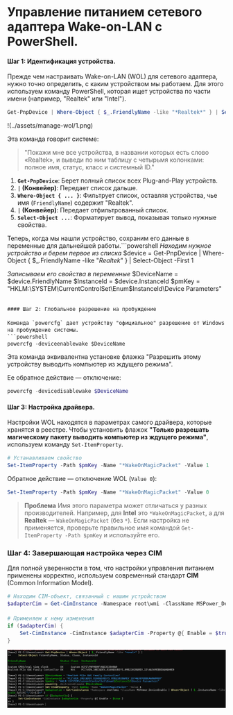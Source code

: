 # Управление питанием сетевого адаптера Wake-on-LAN с PowerShell.


#### Шаг 1: Идентификация устройства.

Прежде чем настраивать Wake-on-LAN (WOL) для сетевого адаптера, нужно точно определить, с каким устройством мы работаем. Для этого используем команду PowerShell, которая ищет устройства по части имени (например, "Realtek" или "Intel").

```powershell
Get-PnpDevice | Where-Object { $_.FriendlyName -like "*Realtek*" } | Select-Object FriendlyName, Status, Class, InstanceId
```
!(../assets/manage-wol/1.png)

Эта команда говорит системе:
> "Покажи мне все устройства, в названии которых есть слово «Realtek», и выведи по ним таблицу с четырьмя колонками: полное имя, статус, класс и системный ID."

1.  **`Get-PnpDevice`**: Берет полный список всех Plug-and-Play устройств.
2.  **`|` (Конвейер)**: Передает список дальше.
3.  **`Where-Object { ... }`**: Фильтрует список, оставляя устройства, чье имя (`FriendlyName`) содержит "Realtek".
4.  **`|` (Конвейер)**: Передает отфильтрованный список.
5.  **`Select-Object ...`**: Форматирует вывод, показывая только нужные свойства.

Теперь, когда мы нашли устройство, сохраним его данные в переменные для дальнейшей работы.```powershell
*Находим нужное устройство и берем первое из списка*
$device = Get-PnpDevice | Where-Object { $_.FriendlyName -like "*Realtek*" } | Select-Object -First 1

*Записываем его свойства в переменные*
$DeviceName = $device.FriendlyName
$InstanceId = $device.InstanceId
$pmKey = "HKLM:\SYSTEM\CurrentControlSet\Enum\$InstanceId\Device Parameters"
```

#### Шаг 2: Глобальное разрешение на пробуждение

Команда `powercfg` дает устройству "официальное" разрешение от Windows на пробуждение системы.
```powershell
powercfg -deviceenablewake $DeviceName
```
Эта команда эквивалентна установке флажка "Разрешить этому устройству выводить компьютер из ждущего режима".

Ее обратное действие — отключение:
```powershell
powercfg -devicedisablewake $DeviceName
```
#### Шаг 3: Настройка драйвера.
Настройки WOL находятся в параметрах самого драйвера, которые хранятся в реестре. 
Чтобы установить флажок **"Только разрешать магическому пакету выводить компьютер из ждущего режима"**, 
используем команду `Set-ItemProperty`.

```powershell
# Устанавливаем свойство
Set-ItemProperty -Path $pmKey -Name "*WakeOnMagicPacket" -Value 1
```
Обратное действие — отключение WOL (`Value 0`):
```powershell
Set-ItemProperty -Path $pmKey -Name "*WakeOnMagicPacket" -Value 0
```
> **Проблема** Имя этого параметра может отличаться у разных производителей. Например, для **Intel** это `*WakeOnMagicPacket`, а для **Realtek** — `WakeOnMagicPacket` (без `*`). Если настройка не применяется, проверьте правильное имя командой `Get-ItemProperty -Path $pmKey` и используйте его.

### Шаг 4: Завершающая настройка через CIM
Для полной уверенности в том, что настройки управления питанием применены корректно, используем современный стандарт **CIM** (Common Information Model).

```powershell
# Находим CIM-объект, связанный с нашим устройством
$adapterCim = Get-CimInstance -Namespace root\wmi -ClassName MSPower_DeviceEnable | Where-Object { $_.InstanceName -like "*$($instanceId.Split('\')[-1])*" }

# Применяем к нему изменения
if ($adapterCim) {
    Set-CimInstance -CimInstance $adapterCim -Property @{ Enable = $true }
}
```

![1](../assets/manage-wol/1.png)